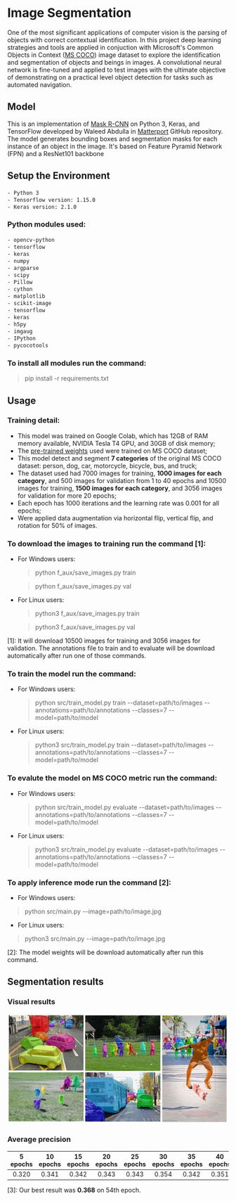 # Image Segmentation

One of the most significant applications of computer vision is the parsing of objects with correct contextual identification. In this project deep learning strategies and tools are applied in conjuction with Microsoft's Common Objects in Context ([MS COCO](https://cocodataset.org/#home)) image dataset to explore the identification and segmentation of objects and beings in images. A convolutional neural network is fine-tuned and applied to test images with the ultimate objective of demonstrating on a practical level object detection for tasks such as automated navigation.

## Model

This is an implementation of [Mask R-CNN](https://arxiv.org/abs/1703.06870) on Python 3, Keras, and TensorFlow developed by Waleed Abdulla in [Matterport](https://github.com/matterport/Mask_RCNN) GitHub repository. The model generates bounding boxes and segmentation masks for each instance of an object in the image. It's based on Feature Pyramid Network (FPN) and a ResNet101 backbone

## Setup the Environment

    - Python 3
    - Tensorflow version: 1.15.0
    - Keras version: 2.1.0

### Python modules used:
    - opencv-python 
    - tensorflow
    - keras 
    - numpy
    - argparse
    - scipy
    - Pillow
    - cython
    - matplotlib
    - scikit-image
    - tensorflow
    - keras
    - h5py
    - imgaug
    - IPython
    - pycocotools

### To install all modules run the command:
>pip install -r requirements.txt

## Usage 

### Training detail:
* This model was trained on Google Colab, which has 12GB of RAM memory available, NVIDIA Tesla T4 GPU, and 30GB of disk memory;
* The [pre-trained weights](https://github.com/matterport/Mask_RCNN/releases/download/v2.0/mask_rcnn_coco.h5) used were trained on MS COCO dataset;
* This model detect and segment **7 categories** of the original MS COCO dataset: person, dog, car, motorcycle, bicycle, bus, and truck;
* The dataset used had 7000 images for training, **1000 images for each category**, and 500 images for validation from 1 to 40 epochs and 10500 images for training, **1500 images for each category**, and 3056 images for validation for more 20 epochs;
* Each epoch has 1000 iterations and the learning rate was 0.001 for all epochs;
* Were applied data augmentation via horizontal flip, vertical flip, and rotation for 50% of images.

### To download the images to training run the command [1]:
- For Windows users:
    >python f_aux/save_images.py train

    >python f_aux/save_images.py val
- For Linux users:
    >python3 f_aux/save_images.py train

    >python3 f_aux/save_images.py val

[1]: It will download 10500 images for training and 3056 images for validation. The annotations file to train and to evaluate will be download automatically after run one of those commands. 

### To train the model run the command:
- For Windows users:
    >python src/train_model.py train --dataset=path/to/images --annotations=path/to/annotations --classes=7 --model=path/to/model
- For Linux users:
    >python3 src/train_model.py train --dataset=path/to/images --annotations=path/to/annotations --classes=7 --model=path/to/model

### To evalute the model on MS COCO metric run the command:
- For Windows users:
    >python src/train_model.py evaluate --dataset=path/to/images --annotations=path/to/annotations --classes=7 --model=path/to/model
- For Linux users:
    >python3 src/train_model.py evaluate --dataset=path/to/images --annotations=path/to/annotations --classes=7 --model=path/to/model

### To apply inference mode run the command [2]:
- For Windows users:
>python src/main.py --image=path/to/image.jpg
- For Linux users:
>python3 src/main.py --image=path/to/image.jpg

[2]: The model weights will be download automatically after run this command.

## Segmentation results

### Visual results
![alt text](images/colagem_readme.jpg)

### Average precision

| 5 epochs | 10 epochs | 15 epochs | 20 epochs | 25 epochs | 30 epochs | 35 epochs | 40 epochs | 45 epochs | 50 epochs | 55 epochs[3] | 60 epochs |
|:--------:|:---------:|:---------:|:---------:|:---------:|:---------:|:---------:|:---------:|:---------:|:---------:|:---------:|:---------:|
|   0.320  |   0.341   |   0.342   |   0.343   |   0.343   |   0.354   |   0.342   |   0.351   |   0.347   |   0.363   |   0.367   |   0.359   |

[3]: Our best result was **0.368** on 54th epoch.
